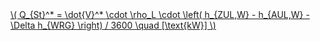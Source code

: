 <a href="/eco2_guide_center/1.%20ECO2%20Logic%20Guide/Hee1_Equation_List.html" class="equation-link" target="_blank" rel="noopener noreferrer">
  \( Q_{St}^* = \dot{V}^* \cdot \rho_L \cdot \left( h_{ZUL,W} - h_{AUL,W} - \Delta h_{WRG} \right) / 3600 \quad [\text{kW}] \) 
</a>
